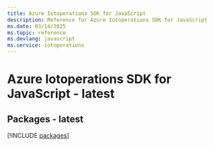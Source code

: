 ```yaml
---
title: Azure Iotoperations SDK for JavaScript
description: Reference for Azure Iotoperations SDK for JavaScript
ms.date: 03/14/2025
ms.topic: reference
ms.devlang: javascript
ms.service: iotoperations
---
```

# Azure Iotoperations SDK for JavaScript - latest
## Packages - latest
[!INCLUDE [packages](iotoperations-index.md)]